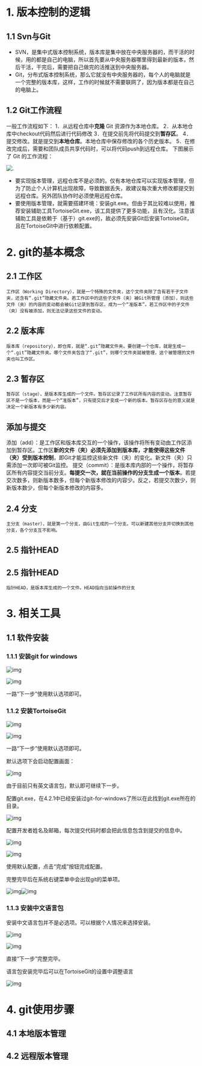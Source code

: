 # 1. 版本控制的逻辑

## 1.1 Svn与Git
- SVN，是集中式版本控制系统，版本库是集中放在中央服务器的，而干活的时候，用的都是自己的电脑，所以首先要从中央服务器哪里得到最新的版本，然后干活，干完后，需要把自己做完的活推送到中央服务器。
- Git，分布式版本控制系统，那么它就没有中央服务器的，每个人的电脑就是一个完整的版本库，这样，工作的时候就不需要联网了，因为版本都是在自己的电脑上。

## 1.2 Git工作流程
一般工作流程如下：
1．从远程仓库中**克隆** Git 资源作为本地仓库。
2．从本地仓库中checkout代码然后进行代码修改
3．在提交前先将代码提交到**暂存区**。
4．提交修改。就是提交到**本地仓库**。本地仓库中保存修改的各个历史版本。
5．在修改完成后，需要和团队成员共享代码时，可以将代码push到远程仓库。
下图展示了 Git 的工作流程：

![.](D:\Desktop\git的使用笔记\截图\1.1.jpg)

- 要实现版本管理，远程仓库不是必须的。仅有本地仓库可以实现版本管理，但为了防止个人计算机出现故障，导致数据丢失，故建议每次重大修改都提交到远程仓库。另外团队协作时必须使用远程仓库。
- 要使用版本管理，就需要搭建环境：安装git.exe。但由于其比较难以使用，推荐安装辅助工具TortoiseGit.exe，该工具提供了更多功能，且有汉化。注意该辅助工具是依赖于（基于）git.exe的，故必须先安装Git后安装TortoiseGit，且在TortoiseGit中进行依赖配置。




# 2. git的基本概念

## 2.1 工作区 
	工作区（Working Directory），就是一个特殊的文件夹，这个文件夹除了含有若干子文件夹，还含有“.git”隐藏文件夹。若工作区中的这些子文件（夹）被Git所管理（添加），则这些文件（夹）的内容的变动都会被Git记录到暂存区，成为一个“准版本”。若工作区中的子文件（夹）没有被添加，则无法记录这些文件的变动。

## 2.2 版本库
	版本库（repository），即仓库，就是“.git”隐藏文件夹。要创建一个仓库，就是生成一个“.git”隐藏文件夹。哪个文件夹包含了“.git”，则哪个文件夹就被管理，这个被管理的文件夹也叫工作区。

## 2.3 暂存区
	暂存区（stage），是版本库生成的一个文件。暂存区记录了工作区所有内容的变动。注意暂存区不是一个版本，而是一个“准版本”，只有提交后才变成一个新的版本。暂存区存在的意义就是决定一个新版本有多少新内容。

## 添加与提交
添加（add）：是工作区和版本库交互的一个操作，该操作将所有变动由工作区添加到暂存区。工作区**新的文件（夹）必须先添加到版本库，才能使得这些文件（夹）受到版本控制**，即Git才能监控这些新文件（夹）的变化。新文件（夹）只需添加一次即可被Git监控。
提交（commit）：是版本库内部的一个操作，将暂存区所有内容提交当前分支。**每提交一次，就在当前操作的分支生成一个版本**。若提交次数多，则新版本数多，但每个新版本修改的内容少。反之，若提交次数少，则新版本数少，但每个新版本修改的内容多。

## 2.4 分支
	主分支（master），就是第一个分支，由Git生成的一个分支。可以新建其他分支并切换到其他分支，各个分支互不影响。

## 2.5 指针HEAD
## 2.5 指针HEAD
	指针HEAD，是版本库生成的一个文件。HEAD指向当前操作的分支

# 3. 相关工具



## 1.1  软件安装

### 1.1.1   安装git for windows

![img](file:///D:\Desktop\git的使用笔记\截图\clip_image002.jpg)

![img](file:///D:\Desktop\git的使用笔记\截图\clip_image004.jpg)

一路“下一步”使用默认选项即可。

### 1.1.2   安装TortoiseGit

![img](file:///D:\Desktop\git的使用笔记\截图\clip_image006.jpg)

![img](file:///D:\Desktop\git的使用笔记\截图\clip_image008.jpg)

一路“下一步”使用默认选项即可。

默认选项下会启动配置画面：

![img](file:///D:\Desktop\git的使用笔记\截图\clip_image010.jpg)

由于目前只有英文语言包，默认即可继续下一步。

配置git.exe，在4.2.1中已经安装过git-for-windows了所以在此找到git.exe所在的目录。

![img](file:///D:\Desktop\git的使用笔记\截图\clip_image012.jpg)

配置开发者姓名及邮箱，每次提交代码时都会把此信息包含到提交的信息中。

![img](file:///D:\Desktop\git的使用笔记\截图\clip_image014.jpg)

![img](file:///D:\Desktop\git的使用笔记\截图\clip_image016.jpg)

使用默认配置，点击“完成”按钮完成配置。

完整完毕后在系统右键菜单中会出现git的菜单项。

![img](file:///C:\Users\pjb\AppData\Local\Temp\msohtmlclip1\01\clip_image017.gif)![img](file:///D:\Desktop\git的使用笔记\截图\clip_image019.jpg)

### 1.1.3   安装中文语言包

安装中文语言包并不是必选项。可以根据个人情况来选择安装。

![img](file:///D:\Desktop\git的使用笔记\截图\clip_image021.jpg)

![img](file:///D:\Desktop\git的使用笔记\截图\clip_image023.jpg)

直接“下一步”完整完毕。

语言包安装完毕后可以在TortoiseGit的设置中调整语言

![img](file:///D:\Desktop\git的使用笔记\截图\clip_image025.jpg)



# 4. git使用步骤

## 4.1 本地版本管理

## 4.2 远程版本管理





